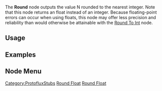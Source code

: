 <languages></languages>

The **Round** node outputs the value N rounded to the nearest integer.
Note that this node returns an float instead of an integer. Because
floating-point errors can occur when using floats, this node may offer
less precision and reliability than would otherwise be attainable with
the [Round To Int](Round_To_Int_(Protoflux_node) "wikilink") node.

## Usage

## Examples

## Node Menu

[Category:ProtofluxStubs](Category:ProtofluxStubs "wikilink") [Round
Float](Category:Protoflux{{#translation:}} "wikilink") [Round
Float](Category:Protoflux:Math{{#translation:}} "wikilink")